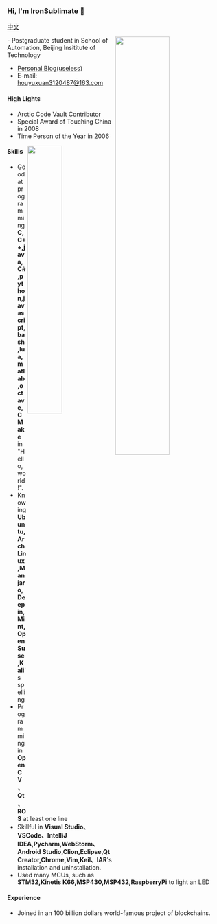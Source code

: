 ### Hi, I'm IronSublimate 👋
[中文](https://github.com/IronSublimate/IronSublimate/blob/main/README-zh_cn.md)

<img width="50%" align="right" src="https://github-readme-stats.vercel.app/api?username=IronSublimate" />
- Postgraduate student in School of Automation, Beijing Insititute of Technology 

- [Personal Blog(useless)](https://ironsublimate.github.io/)
- E-mail: houyuxuan3120487@163.com

#### High Lights

- Arctic Code Vault Contributor
- Special Award of Touching China in 2008
- Time Person of the Year in 2006

 <img width="40%" align="right" src="https://github-readme-stats.vercel.app/api/top-langs/?username=IronSublimate&layout=compact&hide=SWIG,HTML,CSS,SCSS" />

#### Skills

- Good at programming **C,C++,java,C#,python,javascript,bash,lua,matlab,octave,CMake** in "Hello,world!".
- Knowing **Ubuntu,ArchLinux,Manjaro,Deepin,Mint,OpenSuse,Kali**'s spelling
- Programming in **OpenCV、Qt、ROS** at least one line
- Skillful in **Visual Studio、VSCode、IntelliJ IDEA,Pycharm,WebStorm、Android Studio,Clion,Eclipse,Qt Creator,Chrome,Vim,Keil、IAR**'s installation and uninstallation.
- Used many MCUs, such as **STM32,Kinetis K66,MSP430,MSP432,RaspberryPi** to light an LED

#### Experience
- Joined in an 100 billion dollars world-famous project of blockchains.

<!--
### 你好，这里是IronSublimate
- 北京理工大学自动化学院硕士研究生
- [个人博客（没什么用）](https://ironsublimate.github.io/)
- 邮箱:houyuxuan3120487@163.com

荣誉
- 北极代码仓库贡献者
- 感动中国2008年特别奖
- 时代周刊2006年封面人物

#### 技能
- 精通C、C++、java、C#、python、javascript、bash、lua、matlab、octave、CMake、Makefile的helloworld写法
- 通晓Ubuntu、ArchLinux、Manjaro、Deepin、Mint、OpenSuse、Kali等Linux发行版的拼写
- 学习并使用OpenCV、Qt、ROS等写过至少一行代码
- 熟练掌握Visual Studio、VSCode、IntelliJ IDEA、Pycharm、WebStorm、Android Studio、Clion、Eclipse、Qt Creator、Chrome、Vim、Keil、IAR等IDE、编译器、开发环境的安装与卸载
- 使用过STM32、Kinetis K66、MSP430、MSP432、树莓派点亮LED

#### 经历
- 参加过价值百亿美金的国际知名的区块链项目
-->

<!-- 

**IronSublimate/IronSublimate** is a ✨ _special_ ✨ repository because its `README.md` (this file) appears on your GitHub profile.

Here are some ideas to get you started:

- 🔭 I’m currently working on ...
- 🌱 I’m currently learning ...
- 👯 I’m looking to collaborate on ...
- 🤔 I’m looking for help with ...
- 💬 Ask me about ...
- 📫 How to reach me: ...
- 😄 Pronouns: ...
- ⚡ Fun fact: ...

-->

